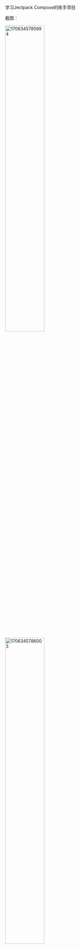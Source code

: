 学习Jectpack Compose的练手项目

截图：

<img alt="1706345785994" height="50%" src="https://github.com/Jeromest/app/assets/30967170/346fcb41-775e-4a30-bd34-5cec19b8bfaa" width="50%"/>
<img alt="1706345786003" height="50%" src="https://github.com/Jeromest/app/assets/30967170/9886278d-bdcc-4454-9492-f370205d5dbe" width="50%"/>

